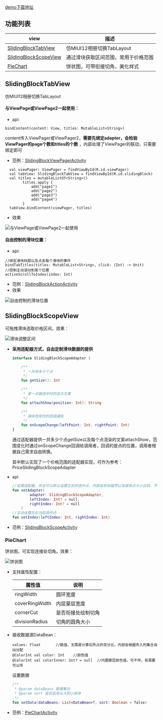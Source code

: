 [demo下载地址](/apk/app-debug.apk)

## 功能列表

| view                                                                                             | 描述                   |
|--------------------------------------------------------------------------------------------------|----------------------|
| [SlidingBlockTabView](/uikit/src/main/java/com/zhangjian/uikit/tab/SlidingBlockTabView.kt)       | 仿MIUI12相册切换TabLayout |
| [SlidingBlockScopeView](/uikit/src/main/java/com/zhangjian/uikit/scope/SlidingBlockScopeView.kt) | 通过滑块获取区间范围，常用于价格范围   |
| [PieChart](/uikit/src/main/java/com/zhangjian/uikit/chart/PieChart.kt)                           | 饼状图，可带衔接切角，美化样式      |

## SlidingBlockTabView

仿MIUI12相册切换TabLayout

#### 与ViewPage或ViewPage2一起使用：

- api:

```
bindContent(content: View, titles: MutableList<String>)
```

content传入ViewPager或ViewPager2，**需要先绑定adapter，会检验ViewPager的page个数和titles的个数**
，内部处理了ViewPager的联动，只需要绑定即可

- 范例：[SlidingBlockViewPagerActivity](/app/src/main/java/com/zhangjian/samp/slidingblock/SlidingBlockViewPagerActivity.kt)

```
  val viewPager: ViewPager = findViewById(R.id.viewPager)
  val tabView: SlidingBlockTabView = findViewById(R.id.slidingBlock)
  val titles = mutableListOf<String>()
        titles.apply {
            add("page1")
            add("page2")
            add("page3")
            add("page4")
        }
  tabView.bindContent(viewPager, titles)
```

- 效果

![与ViewPage或ViewPage2一起使用](/image/与ViewPage或ViewPage2一起使用.gif)

#### 自由控制的滑块位置：

- api:

```
//绑定滑块标题以及点击每个滑块的事件
bindTabTitles(titles: MutableList<String>, click: (Int) -> Unit)
//控制主动滚动到某个位置
activeScrollToIndex(index: Int)
```

- 范例：[SlidingBlockActionActivity](/app/src/main/java/com/zhangjian/samp/slidingblock/SlidingBlockActionActivity.kt)
- 效果

![自由控制的滑块位置](/image/自由控制的滑块位置.gif)

## SlidingBlockScopeView

可拖拽滑块选取价格区间，效果：

![滑块调整区间](/image/滑块选取价格区间.png)

- **采用适配器方式，自由定制滑块数据的提供**

  ```kotlin
  interface SlidingBlockScopeAdapter {
  
      /**
       * 一共有多少个点
       */
      fun getSize(): Int
  
      /**
       * 某一点被选中时的显示文案
       */
      fun attachShow(position: Int): String
  
      /**
       * 滑块改变时的回调通知
       */
      fun onScopeChange(leftPoint: Int, rightPoint: Int)
  }
  ```

  通过适配器提供一共多少个点getSize以及每个点渲染的文案attachShow，范围变化时通过onScopeChange回调给调用者，回调的是点的位置，调用者根据自己需求自由转换。

  其中默认实现了一个价格范围的适配器实现，可作为参考：PriceSlidingBlockScopeAdapter

- api

  ```kotlin
  //设置适配器，并且可以默认设置左右的选中点，内部会校验越界以及做有点大小比较，不符合时抛出异常
  fun setAdapter(
          adapter: SlidingBlockScopeAdapter,
          leftIndex: Int? = null,
          rightIndex: Int? = null
      )
  //主动设置左右当前选中点 
  fun setIndex(leftIndex: Int, rightIndex: Int)
  ```

- 范例：[SlidingBlockScopeActivity](/app/src/main/java/com/zhangjian/samp/scop/SlidingBlockScopeActivity.kt)

### PieChart

饼状图，可实现连接处切角。效果：

![饼状图](/image/饼图.png)

- 支持属性配置：

  | 属性值 | 说明 |
  |----------------| -------------- |
  | ringWidth | 圆环宽度 |
  | coverRingWidth | 内层蒙层宽度 |
  | cornerCut | 是否衔接处绘制切角 |
  | divisionRadius | 切角的圆角大小 |

- 接收数据源DataBean：

  ```
  values: Float       //数值，无需是计算后所占的百分比，内部会根据传入的集合自动分配
  @ColorInt val color: Int    //颜色值
  @ColorInt val colorInner: Int? = null  //内圈蒙层颜色值，可不传，有需要可以传
  ```

  设置数据

  ```kotlin
  /**
   * @param dataBeans 数据集合
   * @param sort 是否启用从大到小排序
   */
  fun setData(dataBeans: List<DataBean>?, sort: Boolean = false) 
  ```

- 范例：[PieChartActivity](/app/src/main/java/com/zhangjian/samp/chart/PieChartActivity.kt)